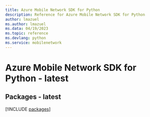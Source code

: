 ```yaml
---
title: Azure Mobile Network SDK for Python
description: Reference for Azure Mobile Network SDK for Python
author: lmazuel
ms.author: lmazuel
ms.data: 04/19/2023
ms.topic: reference
ms.devlang: python
ms.service: mobilenetwork
---
```

# Azure Mobile Network SDK for Python - latest
## Packages - latest
[!INCLUDE [packages](mobile-network-index.md)]